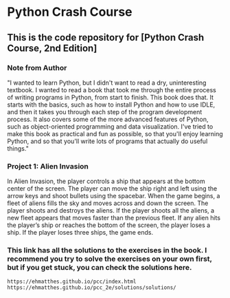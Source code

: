 # Python Crash Course

## This is the code repository for [Python Crash Course, 2nd Edition]
### Note from Author
"I wanted to learn Python, but I didn't want to read a dry, uninteresting textbook. I wanted to read a book that took me through the entire process of writing programs in Python, from start to finish. This book does that. It starts with the basics, such as how to install Python and how to use IDLE, and then it takes you through each step of the program development process. It also covers some of the more advanced features of Python, such as object-oriented programming and data visualization. I've tried to make this book as practical and fun as possible, so that you'll enjoy learning Python, and so that you'll write lots of programs that actually do useful things."

### Project 1: Alien Invasion

In Alien Invasion, the player controls a ship that appears at the bottom center of the screen. The player can move the ship right and left using the arrow keys and shoot bullets using the spacebar. When the game begins, a fleet of aliens fills the sky and moves across and down the screen. The player shoots and destroys the aliens. If the player shoots all the aliens, a new fleet appears that moves faster than the previous fleet. If any alien hits the player’s ship or reaches the bottom of the screen, the player loses a ship. If the player loses three ships, the game ends.

### This link has all the solutions to the exercises in the book. I recommend you try to solve the exercises on your own first, but if you get stuck, you can check the solutions here.
```link
https://ehmatthes.github.io/pcc/index.html
https://ehmatthes.github.io/pcc_2e/solutions/solutions/
```
